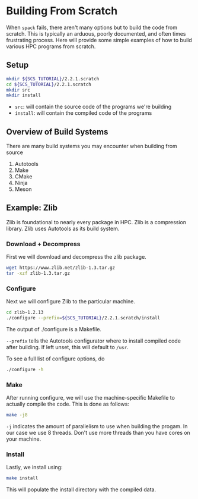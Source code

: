 # Building From Scratch

When `spack` fails, there aren't many options but to build the code from scratch. This is typically an arduous,
poorly documented, and often times frustrating process. Here will provide some simple examples of how to build
various HPC programs from scratch.

## Setup

```bash
mkdir ${SCS_TUTORIAL}/2.2.1.scratch
cd ${SCS_TUTORIAL}/2.2.1.scratch
mkdir src
mkdir install
```

- `src`: will contain the source code of the programs we're building
- `install`: will contain the compiled code of the programs

## Overview of Build Systems

There are many build systems you may encounter when building from source

1. Autotools
1. Make
1. CMake
1. Ninja
1. Meson

## Example: Zlib

Zlib is foundational to nearly every package in HPC. Zlib is a compression library. Zlib uses Autotools as its build system.

### Download + Decompress

First we will download and decompress the zlib package.

```bash
wget https://www.zlib.net/zlib-1.3.tar.gz
tar -xzf zlib-1.3.tar.gz
```

### Configure

Next we will configure Zlib to the particular machine.

```bash
cd zlib-1.2.13
./configure --prefix=${SCS_TUTORIAL}/2.2.1.scratch/install
```

The output of ./configure is a Makefile.

`--prefix` tells the Autotools configurator where to install compiled code after building. If left unset, this will default to `/usr`.

To see a full list of configure options, do

```bash
./configure -h
```

### Make

After running configure, we will use the machine-specific Makefile to actually compile the code. This is done as follows:

```bash
make -j8
```

`-j` indicates the amount of parallelism to use when building the progam. In our case we use 8 threads. Don't use more threads than
you have cores on your machine.

### Install

Lastly, we install using:

```bash
make install
```

This will populate the install directory with the compiled data.
